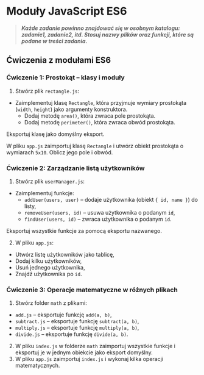 # Moduły JavaScript ES6

> **_Każde zadanie powinno znajdować się w osobnym katalogu: zadanie1, zadanie2, itd. Stosuj nazwy plików oraz funkcji, które są podane w treści zadania._**

## Ćwiczenia z modułami ES6

### Ćwiczenie 1: Prostokąt – klasy i moduły

1. Stwórz plik `rectangle.js`:

-   Zaimplementuj klasę `Rectangle`, która przyjmuje wymiary prostokąta (`width`, `height`) jako argumenty konstruktora.
    -   Dodaj metodę `area()`, która zwraca pole prostokąta.
    -   Dodaj metodę `perimeter()`, która zwraca obwód prostokąta.

Eksportuj klasę jako domyślny eksport.

W pliku `app.js` zaimportuj klasę `Rectangle` i utwórz obiekt prostokąta o wymiarach `5x10`. Oblicz jego pole i obwód.

### Ćwiczenie 2: Zarządzanie listą użytkowników

1. Stwórz plik `userManager.js`:

-   Zaimplementuj funkcje:
    -   `addUser(users, user)` – dodaje użytkownika (obiekt `{ id, name }`) do listy,
    -   `removeUser(users, id)` – usuwa użytkownika o podanym `id`,
    -   `findUser(users, id)` – zwraca użytkownika o podanym `id`.

Eksportuj wszystkie funkcje za pomocą eksportu nazwanego.

2. W pliku `app.js`:

-   Utwórz listę użytkowników jako tablicę,
-   Dodaj kilku użytkowników,
-   Usuń jednego użytkownika,
-   Znajdź użytkownika po `id`.

### Ćwiczenie 3: Operacje matematyczne w różnych plikach

1. Stwórz folder `math` z plikami:

-   `add.js` – eksportuje funkcję `add(a, b)`,
-   `subtract.js` – eksportuje funkcję `subtract(a, b)`,
-   `multiply.js` – eksportuje funkcję `multiply(a, b)`,
-   `divide.js` – eksportuje funkcję `divide(a, b)`.

2. W pliku `index.js` w folderze `math` zaimportuj wszystkie funkcje i eksportuj je w jednym obiekcie jako eksport domyślny.
3. W pliku `app.js` zaimportuj `index.js` i wykonaj kilka operacji matematycznych.

